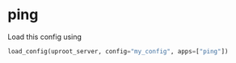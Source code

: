 # ping

Load this config using

```python
load_config(uproot_server, config="my_config", apps=["ping"])
```
